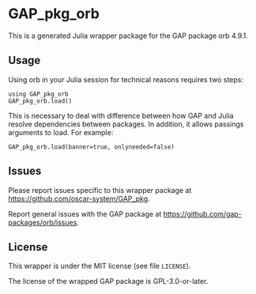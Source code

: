 # GAP_pkg_orb

This is a generated Julia wrapper package for the GAP package orb 4.9.1.

## Usage

Using orb in your Julia session for technical reasons requires two steps:

    using GAP_pkg_orb
    GAP_pkg_orb.load()

This is necessary to deal with difference between how GAP and Julia
resolve dependencies between packages. In addition, it allows passings
arguments to load. For example:

    GAP_pkg_orb.load(banner=true, onlyneeded=false)

## Issues

Please report issues specific to this wrapper package at <https://github.com/oscar-system/GAP_pkg>.

Report general issues with the GAP package at <https://github.com/gap-packages/orb/issues>.

## License

This wrapper is under the MIT license (see file `LICENSE`).

The license of the wrapped GAP package is GPL-3.0-or-later.
